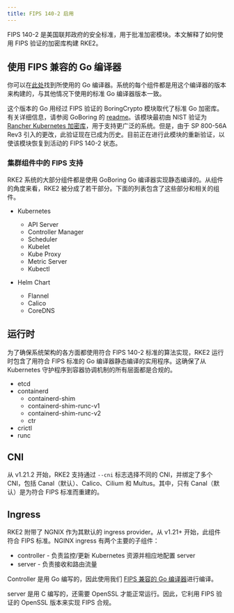 ```yaml
---
title: FIPS 140-2 启用
---
```


FIPS 140-2 是美国联邦政府的安全标准，用于批准加密模块。本文解释了如何使用 FIPS 验证的加密库构建 RKE2。

## 使用 FIPS 兼容的 Go 编译器

你可以在[此处](https://go.googlesource.com/go/+/dev.boringcrypto)找到所使用的 Go 编译器。系统的每个组件都是用这个编译器的版本来构建的，与其他情况下使用的标准 Go 编译器版本一致。

这个版本的 Go 用经过 FIPS 验证的 BoringCrypto 模块取代了标准 Go 加密库。有关详细信息，请参阅 GoBoring 的 [readme](https://github.com/golang/go/blob/dev.boringcrypto/README.boringcrypto.md)。该模块最初由 NIST 验证为 [Rancher Kubernetes 加密库](https://csrc.nist.gov/projects/cryptographic-module-validation-program/certificate/3836)，用于支持更广泛的系统。但是，由于 SP 800-56A Rev3 引入的更改，此验证现在已成为历史。目前正在进行此模块的重新验证，以使该模块恢复到活动的 FIPS 140-2 状态。

### 集群组件中的 FIPS 支持

RKE2 系统的大部分组件都是使用 GoBoring Go 编译器实现静态编译的。从组件的角度来看，RKE2 被分成了若干部分。下面的列表包含了这些部分和相关的组件。

* Kubernetes
   * API Server
   * Controller Manager
   * Scheduler
   * Kubelet
   * Kube Proxy
   * Metric Server
   * Kubectl

* Helm Chart
   * Flannel
   * Calico
   * CoreDNS

## 运行时

为了确保系统架构的各方面都使用符合 FIPS 140-2 标准的算法实现，RKE2 运行时包含了用符合 FIPS 标准的 Go 编译器静态编译的实用程序。这确保了从 Kubernetes 守护程序到容器协调机制的所有层面都是合规的。

* etcd
* containerd
   * containerd-shim
   * containerd-shim-runc-v1
   * containerd-shim-runc-v2
   * ctr
* crictl
* runc

## CNI

从 v1.21.2 开始，RKE2 支持通过 `--cni` 标志选择不同的 CNI，并绑定了多个 CNI，包括 Canal（默认）、Calico、Cilium 和 Multus。其中，只有 Canal（默认）是为符合 FIPS 标准而重建的。

## Ingress

RKE2 附带了 NGNIX 作为其默认的 ingress provider。从 v1.21+ 开始，此组件符合 FIPS 标准。NGINX ingress 有两个主要的子组件：

- controller - 负责监控/更新 Kubernetes 资源并相应地配置 server
- server - 负责接收和路由流量

Controller 是用 Go 编写的，因此使用我们 [FIPS 兼容的 Go 编译器](./fips_support.md#使用-fips-兼容的-go-编译器)进行编译。

server 是用 C 编写的，还需要 OpenSSL 才能正常运行。因此，它利用 FIPS 验证的 OpenSSL 版本来实现 FIPS 合规。
